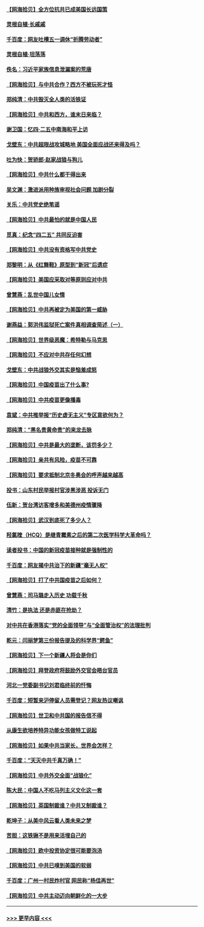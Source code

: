 #### [【网海拾贝】全方位抗共已成美国长远国策](../pages/nsc993/n12906878.md?t=04270552) 
#### [灵根自植‧长戚戚](../pages/nsc993/n12905585.md?t=04270552) 
#### [千百度：网友吐槽五一调休“折腾劳动者”](../pages/nsc993/n12905934.md?t=04270552) 
#### [灵根自植‧坦荡荡](../pages/nsc993/n12905562.md?t=04270552) 
#### [佚名：习近平家族信息泄漏案的荒唐](../pages/nsc993/n12904705.md?t=04270552) 
#### [【网海拾贝】与中共合作？西方不被玩死才怪](../pages/nsc993/n12903873.md?t=04270552) 
#### [郑纯清：中共毁灭全人类的活铁证](../pages/nsc993/n12903785.md?t=04270552) 
#### [【网海拾贝】中共和西方，谁末日来临？](../pages/nsc993/n12903482.md?t=04270552) 
#### [谢卫国：忆四‧二五中南海和平上访](../pages/nsc993/n12902192.md?t=04270552) 
#### [戈壁东：中共超限战攻城略地 美国全面应战还来得及吗？](../pages/nsc993/n12902297.md?t=04270552) 
#### [吐为快：贺骄郎‧赵家战狼与狗儿](../pages/nsc993/n12902280.md?t=04270552) 
#### [【网海拾贝】中共什么都干得出来](../pages/nsc993/n12897500.md?t=04270552) 
#### [吴文渊：激进派用种族审视社会问题 加剧分裂](../pages/nsc993/n12893881.md?t=04270552) 
#### [关乐：中共党史绝笔谣](../pages/nsc993/n12897270.md?t=04270552) 
#### [【网海拾贝】中共最怕的就是中国人民](../pages/nsc993/n12894705.md?t=04270552) 
#### [觅真：纪念“四二五” 共同反迫害](../pages/nsc993/n12894553.md?t=04270552) 
#### [【网海拾贝】中共没有资格写中共党史](../pages/nsc993/n12892231.md?t=04270552) 
#### [郑黎明：从《红舞鞋》原型到“新冠”后遗症](../pages/nsc993/n12890469.md?t=04270552) 
#### [【网海拾贝】美国应采取对等原则应对中共](../pages/nsc993/n12889176.md?t=04270552) 
#### [曾慧燕：乱世中国儿女情](../pages/nsc993/n12887931.md?t=04270552) 
#### [【网海拾贝】中共再被定为美国的第一威胁](../pages/nsc993/n12887580.md?t=04270552) 
#### [谢燕益：郭洪伟监狱死亡案件真相调查简述（一）](../pages/nsc993/n12885648.md?t=04270552) 
#### [【网海拾贝】世界级恶魔：希特勒与马克思](../pages/nsc993/n12884062.md?t=04270552) 
#### [【网海拾贝】不应对中共存任何幻想](../pages/nsc993/n12881460.md?t=04270552) 
#### [戈壁东：中共战狼外交其实是恼羞成怒](../pages/nsc993/n12880392.md?t=04270552) 
#### [【网海拾贝】中国疫苗出了什么事?](../pages/nsc993/n12879124.md?t=04270552) 
#### [【网海拾贝】中共疫苗更像播毒](../pages/nsc993/n12876631.md?t=04270552) 
#### [袁斌：中共推举报“历史虚无主义”专区意欲何为？](../pages/nsc993/n12876530.md?t=04270552) 
#### [郑纯清：“黑名贵黄命贵”的来龙去脉](../pages/nsc993/n12875589.md?t=04270552) 
#### [【网海拾贝】中共是最大的垄断，该罚多少？](../pages/nsc993/n12874006.md?t=04270552) 
#### [【网海拾贝】亲共有风险，疫苗不可靠](../pages/nsc993/n12872224.md?t=04270552) 
#### [【网海拾贝】要求抵制北京冬奥会的呼声越来越高](../pages/nsc993/n12868962.md?t=04270552) 
#### [投书：山东村民举报村官涉黑涉恶 投诉无门](../pages/nsc993/n12869726.md?t=04270552) 
#### [伍新：贺台湾访客增多和美德州疫情骤降](../pages/nsc993/n12865651.md?t=04270552) 
#### [【网海拾贝】武汉到底死了多少人？](../pages/nsc993/n12863707.md?t=04270552) 
#### [羟氯喹（HCQ）是继青霉素之后的第二次医学科学大革命吗？](../pages/nsc993/n12638564.md?t=04270552) 
#### [读者投书：中国的新冠疫苗接种就是强制性的](../pages/nsc993/n12859932.md?t=04270552) 
#### [千百度：网友揭中共治下的新疆“毫无人权”](../pages/nsc993/n12858385.md?t=04270552) 
#### [【网海拾贝】打了中共国疫苗之后如何？](../pages/nsc993/n12857866.md?t=04270552) 
#### [曾慧燕：司马璐走入历史 功载千秋](../pages/nsc993/n12856996.md?t=04270552) 
#### [清竹：是执法 还是赤匪在抢劫？](../pages/nsc993/n12856952.md?t=04270552) 
#### [对中共在香港落实“党的全面领导”与“全面管治权”的法理批判](../pages/nsc993/n12856929.md?t=04270552) 
#### [乾元：闫丽梦第三份报告提及的科学界“鳄鱼”](../pages/nsc993/n12855985.md?t=04270552) 
#### [【网海拾贝】下一个新疆人将会是你们](../pages/nsc993/n12855864.md?t=04270552) 
#### [【网海拾贝】拜登政府将鼓励外交官会晤台官员](../pages/nsc993/n12853615.md?t=04270552) 
#### [河北一党委副书记刘君临终前的忏悔](../pages/nsc993/n12849420.md?t=04270552) 
#### [千百度：短暂来沪停留人员需登记？网友热议嘲讽](../pages/nsc993/n12853497.md?t=04270552) 
#### [【网海拾贝】世卫和中共国的报告信不得](../pages/nsc993/n12850902.md?t=04270552) 
#### [从康生欲培养特异功能女孩做特工说起](../pages/nsc993/n12849289.md?t=04270552) 
#### [【网海拾贝】如果中共当家长，世界会怎样？](../pages/nsc993/n12848436.md?t=04270552) 
#### [千百度：“天灭中共千真万确！”](../pages/nsc993/n12845659.md?t=04270552) 
#### [【网海拾贝】中共外交全面“战狼化”](../pages/nsc993/n12845607.md?t=04270552) 
#### [陈大民：中国人不吃马列主义文化这一套](../pages/nsc993/n12842496.md?t=04270552) 
#### [【网海拾贝】英国制裁谁？中共又制裁谁？](../pages/nsc993/n12840909.md?t=04270552) 
#### [乾坤子：从美中风云看人类未来之梦](../pages/nsc993/n12840590.md?t=04270552) 
#### [苦胆：这铁锹不是用来活埋自己的](../pages/nsc993/n12839512.md?t=04270552) 
#### [【网海拾贝】欧中投资协定很可能要泡汤](../pages/nsc993/n12835122.md?t=04270552) 
#### [【网海拾贝】中共已嗅到美国的软弱](../pages/nsc993/n12832411.md?t=04270552) 
#### [千百度：广州一村民炸村官 网民称“杨佳再世”](../pages/nsc993/n12832380.md?t=04270552) 
#### [【网海拾贝】中共主动迈向朝鲜化的一大步](../pages/nsc993/n12829887.md?t=04270552) 

----
#### [ >>> 更早内容 <<< ](../indexes/nsc993-earlier.md)
